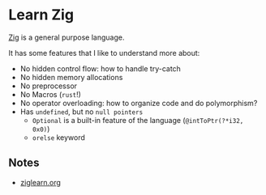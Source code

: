 # Learn Zig

[Zig](https://ziglang.org) is a general purpose language.

It has some features that I like to understand more about:

- No hidden control flow: how to handle try-catch
- No hidden memory allocations
- No preprocessor
- No Macros (`rust`!)
- No operator overloading: how to organize code and do polymorphism?
- Has `undefined`, but no `null pointers`
  - `Optional` is a built-in feature of the language (`@intToPtr(?*i32, 0x0)`)
  - `orelse` keyword

## Notes

- [ziglearn.org](./ziglearn.org/)
